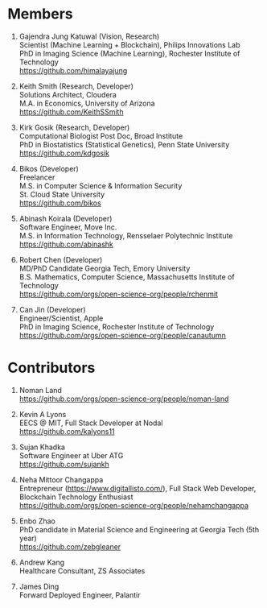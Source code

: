 # Members

1. Gajendra Jung Katuwal (Vision, Research)   
Scientist (Machine Learning + Blockchain), Philips Innovations Lab  
PhD in Imaging Science (Machine Learning), Rochester Institute of Technology  
https://github.com/himalayajung

2. Keith Smith (Research, Developer)       
Solutions Architect, Cloudera   
M.A. in Economics, University of Arizona    
https://github.com/KeithSSmith

3. Kirk Gosik (Research, Developer)  
Computational Biologist Post Doc, Broad Institute   
PhD in Biostatistics (Statistical Genetics), Penn State University    
https://github.com/kdgosik

4. Bikos (Developer)  
Freelancer    
M.S. in Computer Science & Information Security   
St. Cloud State University    
https://github.com/bikos

5. Abinash Koirala (Developer)    
Software Engineer, Move Inc.    
M.S. in Information Technology, Rensselaer Polytechnic Institute    
https://github.com/abinashk

6. Robert Chen (Developer)     
MD/PhD Candidate Georgia Tech, Emory University   
B.S. Mathematics, Computer Science, Massachusetts Institute of Technology   
https://github.com/orgs/open-science-org/people/rchenmit

7. Can Jin (Developer)  
Engineer/Scientist, Apple   
PhD in Imaging Science, Rochester Institute of Technology   
https://github.com/orgs/open-science-org/people/canautumn

# Contributors

1. Noman Land         
https://github.com/orgs/open-science-org/people/noman-land

2. Kevin A Lyons    
EECS @ MIT, Full Stack Developer at Nodal   
https://github.com/kalyons11

3. Sujan Khadka     
Software Engineer at Uber ATG   
https://github.com/sujankh

4. Neha Mittoor Changappa    
Entrepreneur (https://www.digitallisto.com/), Full Stack Web Developer, Blockchain Technology Enthusiast    
https://github.com/orgs/open-science-org/people/nehamchangappa

5. Enbo Zhao    
PhD candidate in Material Science and Engineering at Georgia Tech (5th year)   
https://github.com/zebgleaner

6. Andrew Kang  
Healthcare Consultant, ZS Associates 

7. James Ding  
Forward Deployed Engineer, Palantir

